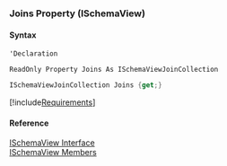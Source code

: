 ﻿### Joins Property (ISchemaView)

#### Syntax

```vbnet
'Declaration

ReadOnly Property Joins As ISchemaViewJoinCollection
```

```csharp
ISchemaViewJoinCollection Joins {get;}
```

[!include[Requirements](../partials/requirements.md)]

#### Reference

[ISchemaView Interface](fcSDK~FChoice.Foundation.Schema.ISchemaView.md)  
[ISchemaView Members](fcSDK~FChoice.Foundation.Schema.ISchemaView_members.md)